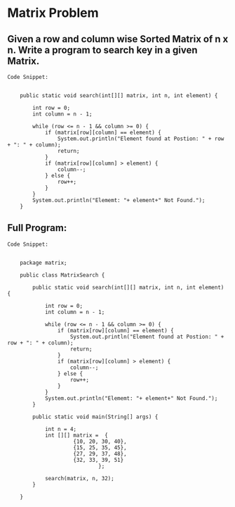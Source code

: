 # Matrix Problem

##	Given a row and column wise Sorted Matrix of n x n. Write a program to search key  in a given Matrix.


	Code Snippet:
	
	
		public static void search(int[][] matrix, int n, int element) {

			int row = 0;
			int column = n - 1;

			while (row <= n - 1 && column >= 0) {
				if (matrix[row][column] == element) {
					System.out.println("Element found at Postion: " + row + ": " + column);
					return;
				}
				if (matrix[row][column] > element) {
					column--;
				} else {
					row++;
				}
			}
			System.out.println("Elememt: "+ element+" Not Found.");
		}

## Full Program:

	Code Snippet:
	
	
		package matrix;

		public class MatrixSearch {

			public static void search(int[][] matrix, int n, int element) {

				int row = 0;
				int column = n - 1;

				while (row <= n - 1 && column >= 0) {
					if (matrix[row][column] == element) {
						System.out.println("Element found at Postion: " + row + ": " + column);
						return;
					}
					if (matrix[row][column] > element) {
						column--;
					} else {
						row++;
					}
				}
				System.out.println("Elememt: "+ element+" Not Found.");
			}
			
			public static void main(String[] args) {
				
				int n = 4;
				int [][] matrix =  {
						 {10, 20, 30, 40},
						 {15, 25, 35, 45},
						 {27, 29, 37, 48},
						 {32, 33, 39, 51}
								 };
				
				search(matrix, n, 32);
			}

		}
